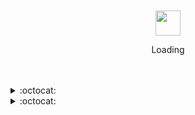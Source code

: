 
<div align="center">
	<br>
	<br>
	<img src="https://enterprise.github.com/assets/spinners/octocat-spinner-128-26a44333917854c6794d55eac947b1277fced54f1f60c5df5d93431db8753bc5.gif" width="40" height="40">
	<p>Loading</p>
	<br>
	<br>
</div>

<details>
  <summary>:octocat:</summary>

  <img align="center" alt="Wabri's Github Stats" src="https://github-readme-stats.vercel.app/api?username=wabri&show_icons=true&hide_border=true&count_private=true&theme=nord" />

</details>
<details>
  <summary>:octocat:</summary>
	
<!--START_SECTION:waka-->
📊 **This week I spent my time on** 

```text
```


<!--END_SECTION:waka-->

</details>

